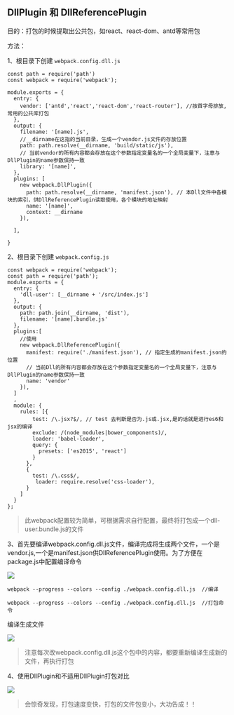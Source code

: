 ## DllPlugin 和 DllReferencePlugin 
目的：打包的时候提取出公共包，如react、react-dom、antd等常用包

方法：

1、根目录下创建 `webpack.config.dll.js`

	const path = require('path')
	const webpack = require('webpack');
	
	module.exports = {
	  entry: {
	    vendor: ['antd','react','react-dom','react-router'], //按首字母排放,常用的公共库打包
	  },
	  output: {
	    filename: '[name].js',
		//__dirname在这指的当前目录，生成一个vendor.js文件的存放位置
	    path: path.resolve(__dirname, 'build/static/js'), 
		// 当前vendor的所有内容都会存放在这个参数指定变量名的一个全局变量下，注意与DllPlugin的name参数保持一致
	    library: '[name]', 
	  },
	  plugins: [
	    new webpack.DllPlugin({
	      path: path.resolve(__dirname, 'manifest.json'), // 本Dll文件中各模块的索引，供DllReferencePlugin读取使用，各个模块的地址映射
	      name: '[name]',
	      context: __dirname
	    }),
	    
	  ],
	  
	}

2、根目录下创建 `webpack.config.js`
	
	const webpack = require('webpack');
	const path = require('path');
	module.exports = {
	  entry: {
	    'dll-user': [__dirname + '/src/index.js']
	  },
	  output: {
	    path: path.join(__dirname, 'dist'),
	    filename: '[name].bundle.js'
	  },
	  plugins:[
 		//使用
	    new webpack.DllReferencePlugin({
	      manifest: require('./manifest.json'), // 指定生成的manifest.json的位置
          // 当前Dll的所有内容都会存放在这个参数指定变量名的一个全局变量下，注意与DllPlugin的name参数保持一致
	      name: 'vendor'
	    }),
	  ]
	  ,
	  module: {
	    rules: [{
	        test: /\.jsx?$/, // test 去判断是否为.js或.jsx,是的话就是进行es6和jsx的编译
	        exclude: /(node_modules|bower_components)/,
	        loader: 'babel-loader',
	        query: {
	          presets: ['es2015', 'react']
	        }
	      },
	      {
	        test: /\.css$/,
	         loader: require.resolve('css-loader'),
	      }
	    ]
	  }
	};	

> 此webpack配置较为简单，可根据需求自行配置，最终将打包成一个dll-user.bundle.js的文件


3、首先要编译webpack.config.dll.js文件，编译完成将生成两个文件，一个是vendor.js,一个是manifest.json供DllReferencePlugin使用。为了方便在package.js中配置编译命令

![](https://i.imgur.com/XuAqBHN.png)


	webpack --progress --colors --config ./webpack.config.dll.js  //编译
    
    webpack --progress --colors --config ./webpack.config.dll.js  //打包命令

编译生成文件

![](https://i.imgur.com/K32G7Ju.png)

> 注意每次改webpack.config.dll.js这个包中的内容，都要重新编译生成新的文件，再执行打包

4、使用DllPlugin和不适用DllPlugin打包对比

![](https://i.imgur.com/oA14xal.png)

> 会惊奇发现，打包速度变快，打包的文件包变小，大功告成！！

